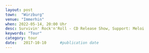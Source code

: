 ```yaml
---
layout: post
town:  "Würzburg"
venue: "Immerhin"
when: 2022-05-14, 20:00 Uhr
desc: Survivin' Rock'n'Roll - CD Release Show, Support: Meloi
keywords: "Tour"
category: tour
date:   2017-10-10 		#publication date
---
```

